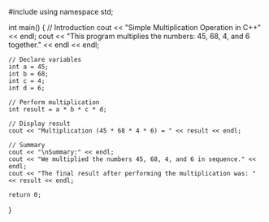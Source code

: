 #include <iostream>
using namespace std;

int main() {
    // Introduction
    cout << "Simple Multiplication Operation in C++" << endl;
    cout << "This program multiplies the numbers: 45, 68, 4, and 6 together." << endl << endl;

    // Declare variables
    int a = 45;
    int b = 68;
    int c = 4;
    int d = 6;

    // Perform multiplication
    int result = a * b * c * d;

    // Display result
    cout << "Multiplication (45 * 68 * 4 * 6) = " << result << endl;

    // Summary
    cout << "\nSummary:" << endl;
    cout << "We multiplied the numbers 45, 68, 4, and 6 in sequence." << endl;
    cout << "The final result after performing the multiplication was: " << result << endl;

    return 0;
}
